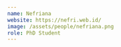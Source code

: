 ```yaml
---
name: Nefriana
website: https://nefri.web.id/
image: /assets/people/nefriana.png
role: PhD Student
---
```

